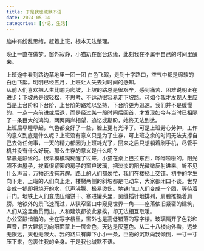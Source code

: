 ```yaml
---
title: 于是我也缄默不语
date: 2024-05-14
categories: [小记, 生活]
---
```

脑中有纷乱思绪，赶着上班，根本无法整理。

晚上一直在做梦。窗外寂静，小猫趴在窗台边缘，此刻我在不属于自己的时间里醒来。

上班途中看到路边草地里一团一团 白色飞絮，走到十字路口，空气中都是绵软的白色飞絮。明明已经五月，上班让人失去对时间的感知。
<br>
从前人们喜欢把人生比喻为爬坡，上坡的路总是很艰辛，感到痛苦、困难说明正在进步；下坡总是很轻松，不思考、不运动很容易走下坡路。可如今我才发现人生应当是上台阶和下台阶，上台阶的路难以坚持，下台阶更为迅速。我们并不是缓慢的、一点一点前进或后退，而是经过某一段时间后回首，才发现如今与当时已相隔了一条巨大的鸿沟，两两隔岸相望，追忆或期盼，始终无法到达。
<br>
上班后早睡早起，气色都变好了一些，脸上更有光泽了。可是上班劳心劳神，工作的意义到底是什么呢？上班没有意义只是为了生存，可上班之余的时间无法支撑自己去做任何事，一天的精力都因为上班耗光了，回来之后只想躺着刷手机，尽管手机并没有什么好玩。那么生存的意义是什么呢？
<br>
早晨是静谧的。很早模模糊糊醒了过来，小猫在桌上巴拉东西，哗哗啦啦的。阳光照不进屋子，挨着很紧密的房子的窗户玻璃，把淡淡的阳光微微反射进来。听不见什么声音，万物还没有苏醒。路上的人们都匆忙，我们在楼梯上交错。初中的学生向下走，上班的人们向上走，楼梯两侧的斜坡都是电动车，大家都闭口不谈。世界变成一锅即将烧开的水，低声沸腾、极易烫伤。地铁门口人们变成一个团，等待着开门。地铁上人们变成压缩饼干、塞进罐头里，见缝插针地排列，肩膀推搡着肩膀。地铁外的景飞速而过，从狭窄窗口中窥见世界一角——座落依旧紧密的建筑，人们从这里鱼贯而出。人和建筑都彼此紧挨，却无法相互取暖。
<br>
办公室静悄悄的。坐在写字楼里，窗外也是高低错落的写字楼。玻璃隔开了色彩和声音，巨大建筑的向阳面蒙上一层金色，天边是灰蓝色。从二十八楼向外看，远处无限远，天也无限大。我的路只有脚下小小一条，巨物的沉默向我倾倒，一寸一寸压下来，包裹住我的全身。于是我也缄默不语。
